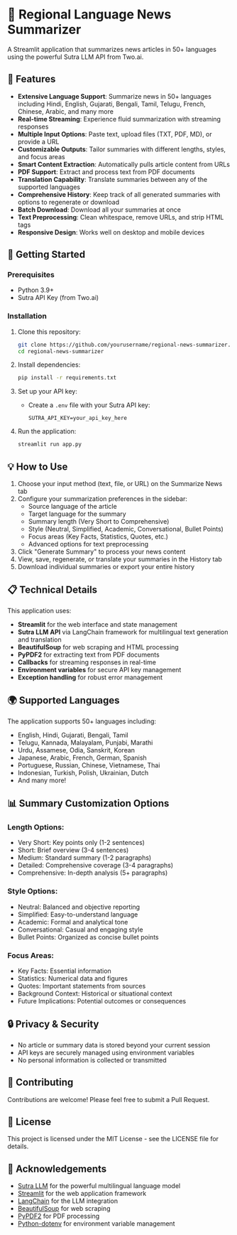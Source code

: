 # 📰 Regional Language News Summarizer

A Streamlit application that summarizes news articles in 50+ languages using the powerful Sutra LLM API from Two.ai.

## 🌟 Features

- **Extensive Language Support**: Summarize news in 50+ languages including Hindi, English, Gujarati, Bengali, Tamil, Telugu, French, Chinese, Arabic, and many more
- **Real-time Streaming**: Experience fluid summarization with streaming responses
- **Multiple Input Options**: Paste text, upload files (TXT, PDF, MD), or provide a URL
- **Customizable Outputs**: Tailor summaries with different lengths, styles, and focus areas
- **Smart Content Extraction**: Automatically pulls article content from URLs
- **PDF Support**: Extract and process text from PDF documents
- **Translation Capability**: Translate summaries between any of the supported languages
- **Comprehensive History**: Keep track of all generated summaries with options to regenerate or download
- **Batch Download**: Download all your summaries at once
- **Text Preprocessing**: Clean whitespace, remove URLs, and strip HTML tags
- **Responsive Design**: Works well on desktop and mobile devices

## 🚀 Getting Started

### Prerequisites

- Python 3.9+
- Sutra API Key (from Two.ai)

### Installation

1. Clone this repository:
   ```bash
   git clone https://github.com/yourusername/regional-news-summarizer.git
   cd regional-news-summarizer
   ```

2. Install dependencies:
   ```bash
   pip install -r requirements.txt
   ```

3. Set up your API key:
   - Create a `.env` file with your Sutra API key:
     ```
     SUTRA_API_KEY=your_api_key_here
     ```

4. Run the application:
   ```bash
   streamlit run app.py
   ```

## 💡 How to Use

1. Choose your input method (text, file, or URL) on the Summarize News tab
2. Configure your summarization preferences in the sidebar:
   - Source language of the article
   - Target language for the summary
   - Summary length (Very Short to Comprehensive)
   - Style (Neutral, Simplified, Academic, Conversational, Bullet Points)
   - Focus areas (Key Facts, Statistics, Quotes, etc.)
   - Advanced options for text preprocessing
3. Click "Generate Summary" to process your news content
4. View, save, regenerate, or translate your summaries in the History tab
5. Download individual summaries or export your entire history

## 📋 Technical Details

This application uses:
- **Streamlit** for the web interface and state management
- **Sutra LLM API** via LangChain framework for multilingual text generation and translation
- **BeautifulSoup** for web scraping and HTML processing
- **PyPDF2** for extracting text from PDF documents
- **Callbacks** for streaming responses in real-time 
- **Environment variables** for secure API key management
- **Exception handling** for robust error management

## 🌍 Supported Languages

The application supports 50+ languages including:
- English, Hindi, Gujarati, Bengali, Tamil
- Telugu, Kannada, Malayalam, Punjabi, Marathi
- Urdu, Assamese, Odia, Sanskrit, Korean
- Japanese, Arabic, French, German, Spanish
- Portuguese, Russian, Chinese, Vietnamese, Thai
- Indonesian, Turkish, Polish, Ukrainian, Dutch
- And many more!

## 📊 Summary Customization Options

### Length Options:
- Very Short: Key points only (1-2 sentences)
- Short: Brief overview (3-4 sentences)
- Medium: Standard summary (1-2 paragraphs)
- Detailed: Comprehensive coverage (3-4 paragraphs)
- Comprehensive: In-depth analysis (5+ paragraphs)

### Style Options:
- Neutral: Balanced and objective reporting
- Simplified: Easy-to-understand language
- Academic: Formal and analytical tone
- Conversational: Casual and engaging style
- Bullet Points: Organized as concise bullet points

### Focus Areas:
- Key Facts: Essential information
- Statistics: Numerical data and figures
- Quotes: Important statements from sources
- Background Context: Historical or situational context
- Future Implications: Potential outcomes or consequences

## 🔒 Privacy & Security

- No article or summary data is stored beyond your current session
- API keys are securely managed using environment variables
- No personal information is collected or transmitted

## 🤝 Contributing

Contributions are welcome! Please feel free to submit a Pull Request.

## 📄 License

This project is licensed under the MIT License - see the LICENSE file for details.

## 🙏 Acknowledgements

- [Sutra LLM](https://www.two.ai/sutra) for the powerful multilingual language model
- [Streamlit](https://streamlit.io) for the web application framework
- [LangChain](https://www.langchain.com) for the LLM integration
- [BeautifulSoup](https://www.crummy.com/software/BeautifulSoup/) for web scraping
- [PyPDF2](https://pypdf2.readthedocs.io/) for PDF processing
- [Python-dotenv](https://github.com/theskumar/python-dotenv) for environment variable management
